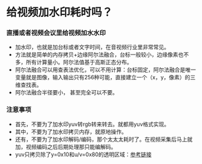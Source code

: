 # 给视频加水印耗时吗？


### 直播或者视频会议里给视频加水水印
- 加水印，也就是加台标或者文字时间，在音视频行业里非常常见。
- 方法就是简单的内存拷贝+边缘阿尔法融合，台标一般较小，边缘像素也不多，所有计算量小。阿尔法值基于高斯正态分布。
- 阿尔法融合可以用查表法优化，可以不用计算：台标固定，阿尔法融合是唯一变量就是图像，输入输出只有256种可能，直接建立一个（x，y，像素）的三维查找表。
- 阿尔法融合半径要小， 甚至完全可以不要。

### 注意事项
- 首先，不要为了加水印yuv转rgb转来转去。就都用yuv格式实现。
- 其中，不要为了加水印拷贝内存，就原地操作。
- 还有，不要为了加水印解码/编码，那个太太太耗时了。在视频采集后马上就加，视频编码之后后期处理那只能编解码。
- yuv只拷贝除了y=0x10和u/v=0x80的透明区域：[参考链接](https://blog.csdn.net/magic_frank/article/details/72454184)